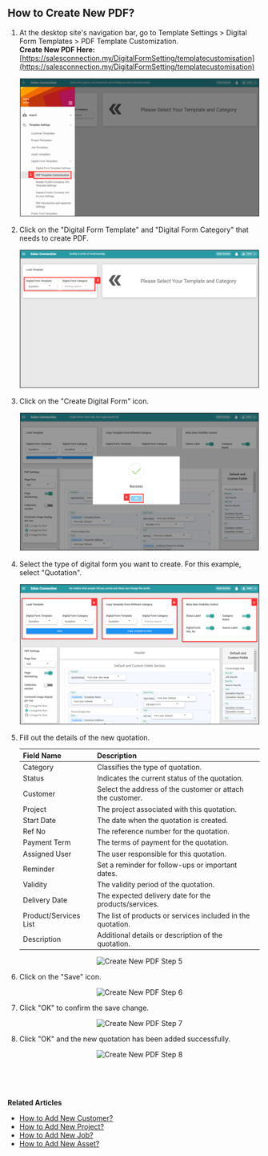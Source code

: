 ## How to Create New PDF?
    
  1. At the desktop site's navigation bar, go to Template Settings > Digital Form Templates > PDF Template Customization.<br>
     **Create New PDF Here:** [https://salesconnection.my/DigitalFormSetting/templatecustomisation](https://salesconnection.my/DigitalFormSetting/templatecustomisation)<br>
     
     <p align="center">
       <img src="img/Create_New_PDF_Step_1.png" alt="Create New PDF Step 1">
     </p>

  2. Click on the "Digital Form Template" and "Digital Form Category" that needs to create PDF.<br>

     <p align="center">
       <img src="img/Create_New_PDF_Step_2.png" alt="Create New PDF Step 2">
     </p>

  3. Click on the "Create Digital Form" icon.<br>

     <p align="center">
       <img src="img/Create_New_PDF_Step_3.png" alt="Create New PDF Step 3">
     </p>
     
  4. Select the type of digital form you want to create. For this example, select "Quotation".<br>

     <p align="center">
       <img src="img/Create_New_PDF_Step_4.png" alt="Create New PDF Step 4">
     </p>
     
  5. Fill out the details of the new quotation.<br>

     | Field Name| Description |
     |-------|---------|
     | Category | Classifies the type of quotation. |
     | Status | Indicates the current status of the quotation. |
     | Customer | Select the address of the customer or attach the customer. |
     | Project | The project associated with this quotation. |
     | Start Date | The date when the quotation is created. |
     | Ref No | The reference number for the quotation. |
     | Payment Term | The terms of payment for the quotation. |
     | Assigned User | The user responsible for this quotation. |
     | Reminder | Set a reminder for follow-ups or important dates. |
     | Validity | The validity period of the quotation. |
     | Delivery Date | The expected delivery date for the products/services. |
     | Product/Services List | The list of products or services included in the quotation. |
     | Description | Additional details or description of the quotation. |
          
     <p align="center">
       <img src="img/Create_New_PDF_Step_5.png" alt="Create New PDF Step 5">
     </p>

6. Click on the "Save" icon.<br>

     <p align="center">
       <img src="img/Create_New_PDF_Step_6.png" alt="Create New PDF Step 6">
     </p>

7. Click "OK" to confirm the save change.<br>

   <p align="center">
       <img src="img/Create_New_PDF_Step_7.png" alt="Create New PDF Step 7">
     </p>

8. Click "OK" and the new quotation has been added successfully.<br>

     <p align="center">
       <img src="img/Create_New_PDF_Step_8.png" alt="Create New PDF Step 8">
     </p>
     <br><br><br>

**Related Articles**<br>
- [How to Add New Customer?](Add_New_Customer.md)
- [How to Add New Project?](Add_New_Project.md)
- [How to Add New Job?](Add_New_Job.md)
- [How to Add New Asset?](How_to_Add_New_Asset.md)
